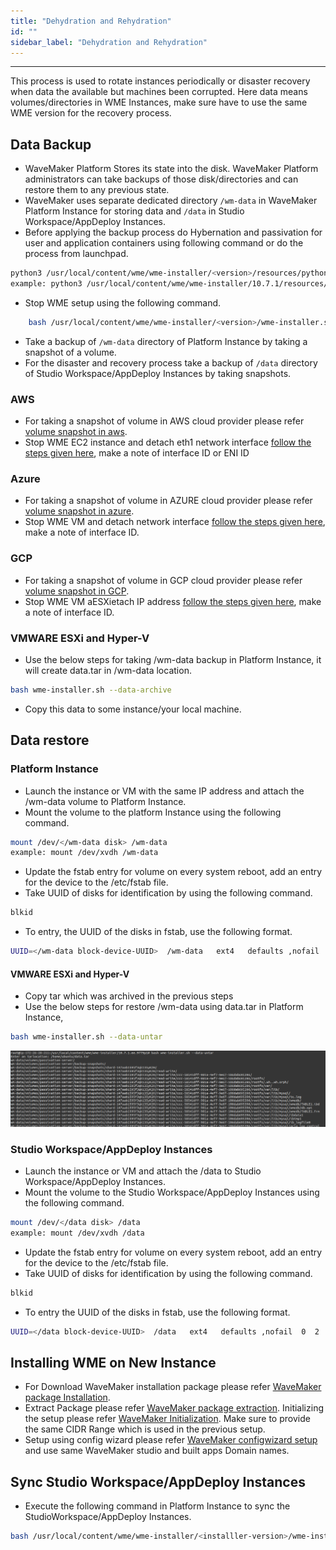 ```yaml
---
title: "Dehydration and Rehydration"
id: ""
sidebar_label: "Dehydration and Rehydration"
---
```

---

This process is used to rotate instances periodically or disaster recovery when data the available but machines been corrupted. Here data means volumes/directories in WME Instances, make sure have to use the same WME version for the recovery process.

## Data Backup

- WaveMaker Platform Stores its state into the disk. WaveMaker Platform administrators can take backups of those disk/directories and can restore them to any previous state.
- WaveMaker uses separate dedicated directory `/wm-data` in WaveMaker Platform Instance for storing data and `/data` in Studio Workspace/AppDeploy Instances.
- Before applying the backup process do Hybernation and passivation for user and application containers using following command or do the process from launchpad.

```bash
python3 /usr/local/content/wme/wme-installer/<version>/resources/python/3/passivation_deletion.py -pr <protocol> -d <domain> -u <adminUser> -p <adminPasswd>
example: python3 /usr/local/content/wme/wme-installer/10.7.1/resources/python/3/passivation_deletion.py -pr http -d test-domain.wavemaker.com -u test@wavemaker.com -p test-password -di False
```

- Stop WME setup using the following command.

```bash
    bash /usr/local/content/wme/wme-installer/<version>/wme-installer.sh --stop
```

- Take a backup of `/wm-data` directory of Platform Instance by taking a snapshot of a volume.
- For the disaster and recovery process take a backup of `/data` directory of Studio Workspace/AppDeploy Instances by taking snapshots.

### AWS

- For taking a snapshot of volume in AWS cloud provider please refer [volume snapshot in aws](https://docs.aws.amazon.com/AWSEC2/latest/UserGuide/EBSSnapshots.html).
- Stop WME EC2 instance and detach eth1 network interface [follow the steps given here](http://docs.aws.amazon.com/AWSEC2/latest/UserGuide/using-eni.html#detach_eni), make a note of interface ID or ENI ID
  
### Azure

- For taking a snapshot of volume in AZURE cloud provider please refer [volume snapshot in azure](https://docs.microsoft.com/en-us/azure/virtual-machines/linux/snapshot-copy-managed-disk).
- Stop WME VM and detach network interface [follow the steps given here](https://docs.microsoft.com/en-us/azure/virtual-network/virtual-network-network-interface-vm#remove-a-network-interface-from-a-vm), make a note of interface ID.

### GCP

- For taking a snapshot of volume in GCP cloud provider please refer [volume snapshot in GCP](https://cloud.google.com/compute/docs/disks/create-snapshots).
- Stop WME VM aESXietach IP address [follow the steps given here](https://cloud.google.com/compute/docs/ip-addresses/reserve-static-internal-ip-address#deleting_a_static_internal_ip_address), make a note of interface ID.

### VMWARE ESXi and Hyper-V

- Use the below steps for taking /wm-data backup in Platform Instance, it will create data.tar in /wm-data location.
  
```bash
bash wme-installer.sh --data-archive
```

- Copy this data to some instance/your local machine.

## Data restore

### Platform Instance

- Launch the instance or VM with the same IP address and attach the /wm-data volume to Platform Instance.
- Mount the volume to the platform Instance using the following command.

```bash
mount /dev/</wm-data disk> /wm-data
example: mount /dev/xvdh /wm-data
```

- Update the fstab entry for volume on every system reboot, add an entry for the device to the /etc/fstab file.
- Take UUID of disks for identification by using the following command.

```bash
blkid
```

- To entry, the UUID of the disks in fstab, use the following format.

``` bash
UUID=</wm-data block-device-UUID>  /wm-data   ext4   defaults ,nofail  0  2
```

#### VMWARE ESXi and Hyper-V

- Copy tar which was archived in the previous steps
- Use the below steps for restore /wm-data using data.tar in Platform Instance,

```bash
bash wme-installer.sh --data-untar
```  

[![data_untar](/learn/assets/wme-setup/upgrade-wme-setup/data-un-tar.png)](/learn/assets/wme-setup/upgrade-wme-setup/data-un-tar.png)

### Studio Workspace/AppDeploy Instances

- Launch the instance or VM and attach the /data to Studio Workspace/AppDeploy Instances.
- Mount the volume to the Studio Workspace/AppDeploy Instances using the following command.

```bash
mount /dev/</data disk> /data
example: mount /dev/xvdh /data
```

- Update the fstab entry for volume on every system reboot, add an entry for the device to the /etc/fstab file.
- Take UUID of disks for identification by using the following command.

```bash
blkid
```

- To entry the UUID of the disks in fstab, use the following format.

``` bash
UUID=</data block-device-UUID>  /data   ext4   defaults ,nofail  0  2
```

## Installing WME on New Instance

- For Download WaveMaker installation package please refer [WaveMaker package Installation](/learn/on-premise/aws/install/download-copy-installer).
- Extract Package please refer [WaveMaker package extraction](/learn/on-premise/aws/install/extract-package).
Initializing the setup please refer [WaveMaker Initialization](/learn/on-premise/aws/install/initilize-setup). Make sure to provide the same CIDR Range which is used in the previous setup.
- Setup using config wizard please refer [WaveMaker configwizard setup](/learn/on-premise/aws/install/setup-using-cw) and use same WaveMaker studio and built apps Domain names.

## Sync Studio Workspace/AppDeploy Instances

- Execute the following command in Platform Instance to sync the StudioWorkspace/AppDeploy Instances.

```bash
bash /usr/local/content/wme/wme-installer/<installler-version>/wme-installer.sh --upgrade-instances
```
